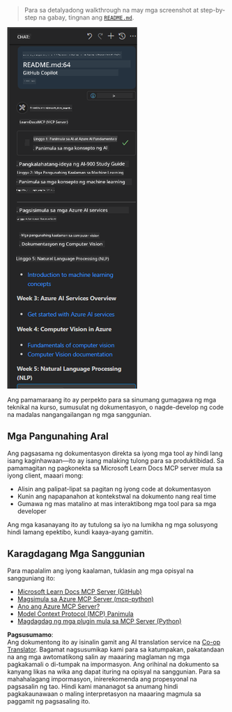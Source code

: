 <!--
CO_OP_TRANSLATOR_METADATA:
{
  "original_hash": "4319d291c9d124ecafea52b3d04bfa0e",
  "translation_date": "2025-06-23T11:14:51+00:00",
  "source_file": "09-CaseStudy/docs-mcp/README.md",
  "language_code": "tl"
}
-->
> Para sa detalyadong walkthrough na may mga screenshot at step-by-step na gabay, tingnan ang [`README.md`](./solution/scenario3/README.md).

![Scenario 3 Overview](../../../../translated_images/step4-prompt-chat.12187bb001605efc5077992b621f0fcd1df12023c5dce0464f8eb8f3d595218f.tl.png)

Ang pamamaraang ito ay perpekto para sa sinumang gumagawa ng mga teknikal na kurso, sumusulat ng dokumentasyon, o nagde-develop ng code na madalas nangangailangan ng mga sanggunian.

## Mga Pangunahing Aral

Ang pagsasama ng dokumentasyon direkta sa iyong mga tool ay hindi lang isang kaginhawaan—ito ay isang malaking tulong para sa produktibidad. Sa pamamagitan ng pagkonekta sa Microsoft Learn Docs MCP server mula sa iyong client, maaari mong:

- Alisin ang palipat-lipat sa pagitan ng iyong code at dokumentasyon
- Kunin ang napapanahon at kontekstwal na dokumento nang real time
- Gumawa ng mas matalino at mas interaktibong mga tool para sa mga developer

Ang mga kasanayang ito ay tutulong sa iyo na lumikha ng mga solusyong hindi lamang epektibo, kundi kaaya-ayang gamitin.

## Karagdagang Mga Sanggunian

Para mapalalim ang iyong kaalaman, tuklasin ang mga opisyal na sangguniang ito:

- [Microsoft Learn Docs MCP Server (GitHub)](https://github.com/MicrosoftDocs/mcp)
- [Magsimula sa Azure MCP Server (mcp-python)](https://learn.microsoft.com/en-us/azure/developer/azure-mcp-server/get-started#create-the-python-app)
- [Ano ang Azure MCP Server?](https://learn.microsoft.com/en-us/azure/developer/azure-mcp-server/)
- [Model Context Protocol (MCP) Panimula](https://modelcontextprotocol.io/introduction)
- [Magdagdag ng mga plugin mula sa MCP Server (Python)](https://learn.microsoft.com/en-us/semantic-kernel/concepts/plugins/adding-mcp-plugins)

**Pagsusumamo**:  
Ang dokumentong ito ay isinalin gamit ang AI translation service na [Co-op Translator](https://github.com/Azure/co-op-translator). Bagamat nagsusumikap kami para sa katumpakan, pakatandaan na ang mga awtomatikong salin ay maaaring maglaman ng mga pagkakamali o di-tumpak na impormasyon. Ang orihinal na dokumento sa kanyang likas na wika ang dapat ituring na opisyal na sanggunian. Para sa mahahalagang impormasyon, inirerekomenda ang propesyonal na pagsasalin ng tao. Hindi kami mananagot sa anumang hindi pagkakaunawaan o maling interpretasyon na maaaring magmula sa paggamit ng pagsasaling ito.